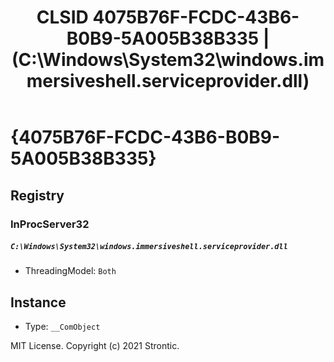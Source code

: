 ﻿---
title: "CLSID 4075B76F-FCDC-43B6-B0B9-5A005B38B335 | (C:\\Windows\\System32\\windows.immersiveshell.serviceprovider.dll)"
excerpt: What is COM-Object CLSID 4075B76F-FCDC-43B6-B0B9-5A005B38B335?
---

# {4075B76F-FCDC-43B6-B0B9-5A005B38B335}


## Registry


### InProcServer32

##### `C:\Windows\System32\windows.immersiveshell.serviceprovider.dll`
* ThreadingModel: `Both`

## Instance

* Type: `__ComObject`

MIT License. Copyright (c) 2021 Strontic.


